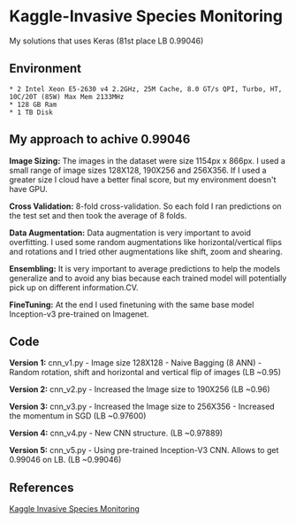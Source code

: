 # Kaggle-Invasive Species Monitoring
My solutions that uses Keras (81st place LB 0.99046)

## Environment
	* 2 Intel Xeon E5-2630 v4 2.2GHz, 25M Cache, 8.0 GT/s QPI, Turbo, HT, 10C/20T (85W) Max Mem 2133MHz
	* 128 GB Ram
	* 1 TB Disk
  
## My approach to achive 0.99046

**Image Sizing:** The images in the dataset were size 1154px x 866px. 
I used a small range of image sizes 128X128, 190X256 and 256X356. 
If I used a greater size I cloud have a better final score, but my environment doesn't have GPU.

**Cross Validation:** 8-fold cross-validation. 
So each fold I ran predictions on the test set and then took the average of 8 folds.

**Data Augmentation:** Data augmentation is very important to avoid overfitting. 
I used some random augmentations like horizontal/vertical flips and rotations and I tried other augmentations like shift, zoom and shearing.

**Ensembling:** It is very important to average predictions to help the models generalize 
and to avoid any bias because each trained model will potentially pick up on different information.CV.

**FineTuning:** At the end I used finetuning with the same base model Inception-v3 pre-trained on Imagenet.

## Code

**Version 1:** cnn_v1.py - Image size 128X128 - Naive Bagging (8 ANN) - Random rotation, shift and horizontal and vertical flip of images (LB ~0.95)

**Version 2:** cnn_v2.py - Increased the Image size to 190X256 (LB ~0.96)

**Version 3:** cnn_v3.py - Increased the Image size to 256X356 - Increased the momentum in SGD (LB ~0.97600)

**Version 4:** cnn_v4.py - New CNN structure. (LB ~0.97889)

**Version 5:** cnn_v5.py - Using pre-trained Inception-V3 CNN. Allows to get 0.99046 on LB. (LB ~0.99046)

## References
[Kaggle Invasive Species Monitoring](https://www.kaggle.com/c/invasive-species-monitoring)
